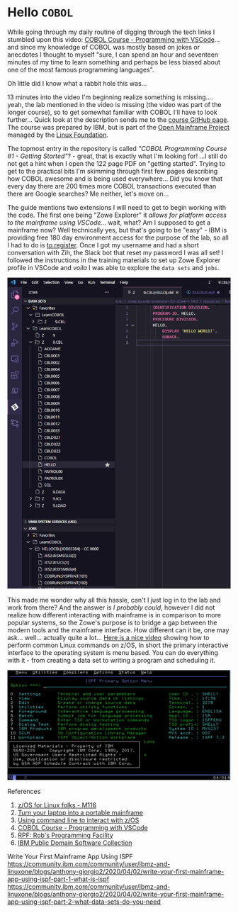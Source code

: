 # Hello `COBOL`

While going through my daily routine of digging through the tech links I stumbled upon this video: [COBOL Course - Programming with VSCode](https://www.youtube.com/watch?v=RdMAEdGvtLA)... and since my knowledge of COBOL was mostly based on jokes or anecdotes I thought to myself "sure, I can spend an hour and seventeen minutes of my time to learn something and perhaps be less biased about one of the most famous programming languages". 

Oh little did I know what a rabbit hole this was...

13 minutes into the video I'm beginning realize something is missing.... yeah, the lab mentioned in the video is missing (the video was part of the longer course), so to get somewhat familiar with COBOL I'll have to look further... Quick look at the description sends me to the [course GitHub page](https://github.com/openmainframeproject/cobol-programming-course). The course was prepared by IBM, but is part of the [Open Mainframe Project](https://www.openmainframeproject.org/) managed by the [Linux Foundation](https://www.linuxfoundation.org/).

The topmost entry in the repository is called *"COBOL Programming Course #1 - Getting Started"*? - great, that is exactly what I'm looking for! ...I still do not get a hint when I open the 122 page PDF on "getting started". Trying to get to the practical bits I'm skimming through first few pages describing how COBOL awesome and is being used everywhere... Did you know that every day there are 200 times more COBOL transactions executed than there are Google searches? Me neither, let's move on... 

The guide mentions two extensions I will need to get to begin working with the code. The first one being "Zowe Explorer" it *allows for platform access to the mainframe using VSCode...* wait, what? Am I supposed to get a mainframe now? Well technically yes, but that's going to be "easy" - IBM is providing free 180 day  environment access for the purpose of the lab, so all I had to do is [to register](http://ibm.biz/cobollabs). Once I got my username and had a short conversation with Zih, the Slack bot that reset my password I was all set! I followed the instructions in the training materials to set up Zowe Explorer profile in VSCode and *voila* I was able to explore the `data sets` and `jobs`. 

![Zowe Explorer](img/zowe-explorer.png)

This made me wonder why all this hassle, can't I just log in to the lab and work from there? And the answer is *I probably could*, however I did not realize how different interacting with mainframe is in comparison to more popular systems, so the Zowe's purpose is to bridge a gap between the modern tools and the mainframe interface. How different can it be, one may ask... well... actually quite a lot... [Here is a nice video](https://www.youtube.com/watch?v=UAimEqwiUH0) showing how to perform common Linux commands on z/OS, In short the primary interactive interface to the operating system is menu based. You can do everything with it - from creating a data set to writing a program and scheduling it.

![ISPF](img/ispf-home.png)




References

1. [z/OS for Linux folks - M116](https://www.youtube.com/watch?v=UAimEqwiUH0)
2. [Turn your laptop into a portable mainframe](https://oofhours.com/2019/09/17/turn-your-laptop-into-a-portable-mainframe/)
3. [Using command line to interact with z/OS](https://ibm.github.io/zopeneditor-about/Docs/interact_zos_cli.html#comparison-between-zowe-cli-and-rse-cli-plug-in)
4. [COBOL Course - Programming with VSCode](https://www.youtube.com/watch?v=RdMAEdGvtLA)
5. [RPF: Rob's Programming Facility](http://www.prince-webdesign.nl/rpf)
6. [IBM Public Domain Software Collection](http://www.ibiblio.org/jmaynard/)

Write Your First Mainframe App Using ISPF
https://community.ibm.com/community/user/ibmz-and-linuxone/blogs/anthony-giorgio2/2020/04/02/write-your-first-mainframe-app-using-ispf-part-1-what-is-ispf
https://community.ibm.com/community/user/ibmz-and-linuxone/blogs/anthony-giorgio2/2020/04/02/write-your-first-mainframe-app-using-ispf-part-2-what-data-sets-do-you-need
